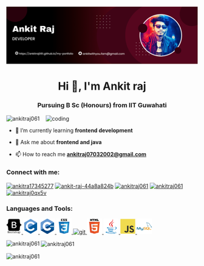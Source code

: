 ![logo](https://github.com/ankitraj061/ankitraj061/blob/main/Black%20and%20Red%20Gradient%20Professional%20LinkedIn%20Banner.png?raw=true)
<h1 align="center">Hi 👋, I'm Ankit raj</h1>
<h3 align="center">Pursuing B Sc (Honours) from IIT Guwahati </h3>
<img src="https://user-images.githubusercontent.com/55389276/140866485-8fb1c876-9a8f-4d6a-98dc-08c4981eaf70.gif" alt="coding" align="right" width="400">

<p align="left"> <img src="https://komarev.com/ghpvc/?username=ankitraj061&label=Profile%20views&color=0e75b6&style=flat" alt="ankitraj061" /> </p>

- 🌱 I’m currently learning **frontend development**

- 💬 Ask me about **frontend and java**

- 📫 How to reach me **ankitraj07032002@gmail.com**

<h3 align="left">Connect with me:</h3>
<p align="left">
<a href="https://twitter.com/ankitra17345277" target="blank"><img align="center" src="https://raw.githubusercontent.com/rahuldkjain/github-profile-readme-generator/master/src/images/icons/Social/twitter.svg" alt="ankitra17345277" height="30" width="40" /></a>
<a href="https://linkedin.com/in/ankit-raj-44a8a824b" target="blank"><img align="center" src="https://raw.githubusercontent.com/rahuldkjain/github-profile-readme-generator/master/src/images/icons/Social/linked-in-alt.svg" alt="ankit-raj-44a8a824b" height="30" width="40" /></a>
<a href="https://instagram.com/ankitraj061" target="blank"><img align="center" src="https://raw.githubusercontent.com/rahuldkjain/github-profile-readme-generator/master/src/images/icons/Social/instagram.svg" alt="ankitraj061" height="30" width="40" /></a>
<a href="https://www.leetcode.com/ankitraj061" target="blank"><img align="center" src="https://raw.githubusercontent.com/rahuldkjain/github-profile-readme-generator/master/src/images/icons/Social/leet-code.svg" alt="ankitraj061" height="30" width="40" /></a>
<a href="https://auth.geeksforgeeks.org/user/ankitraj0qx5v" target="blank"><img align="center" src="https://raw.githubusercontent.com/rahuldkjain/github-profile-readme-generator/master/src/images/icons/Social/geeks-for-geeks.svg" alt="ankitraj0qx5v" height="30" width="40" /></a>
</p>

<h3 align="left">Languages and Tools:</h3>
<p align="left"> <a href="https://getbootstrap.com" target="_blank" rel="noreferrer"> <img src="https://raw.githubusercontent.com/devicons/devicon/master/icons/bootstrap/bootstrap-plain-wordmark.svg" alt="bootstrap" width="40" height="40"/> </a> <a href="https://www.cprogramming.com/" target="_blank" rel="noreferrer"> <img src="https://raw.githubusercontent.com/devicons/devicon/master/icons/c/c-original.svg" alt="c" width="40" height="40"/> </a> <a href="https://www.w3schools.com/cpp/" target="_blank" rel="noreferrer"> <img src="https://raw.githubusercontent.com/devicons/devicon/master/icons/cplusplus/cplusplus-original.svg" alt="cplusplus" width="40" height="40"/> </a> <a href="https://www.w3schools.com/css/" target="_blank" rel="noreferrer"> <img src="https://raw.githubusercontent.com/devicons/devicon/master/icons/css3/css3-original-wordmark.svg" alt="css3" width="40" height="40"/> </a> <a href="https://git-scm.com/" target="_blank" rel="noreferrer"> <img src="https://www.vectorlogo.zone/logos/git-scm/git-scm-icon.svg" alt="git" width="40" height="40"/> </a> <a href="https://www.w3.org/html/" target="_blank" rel="noreferrer"> <img src="https://raw.githubusercontent.com/devicons/devicon/master/icons/html5/html5-original-wordmark.svg" alt="html5" width="40" height="40"/> </a> <a href="https://www.java.com" target="_blank" rel="noreferrer"> <img src="https://raw.githubusercontent.com/devicons/devicon/master/icons/java/java-original.svg" alt="java" width="40" height="40"/> </a> <a href="https://developer.mozilla.org/en-US/docs/Web/JavaScript" target="_blank" rel="noreferrer"> <img src="https://raw.githubusercontent.com/devicons/devicon/master/icons/javascript/javascript-original.svg" alt="javascript" width="40" height="40"/> </a> <a href="https://www.mysql.com/" target="_blank" rel="noreferrer"> <img src="https://raw.githubusercontent.com/devicons/devicon/master/icons/mysql/mysql-original-wordmark.svg" alt="mysql" width="40" height="40"/> </a> </p>

<p><img align="left" src="https://github-readme-stats.vercel.app/api/top-langs?username=ankitraj061&show_icons=true&locale=en&layout=compact" alt="ankitraj061" /></p>

<p>&nbsp;<img align="center" src="https://github-readme-stats.vercel.app/api?username=ankitraj061&show_icons=true&locale=en" alt="ankitraj061" /></p>

<p><img align="center" src="https://github-readme-streak-stats.herokuapp.com/?user=ankitraj061&" alt="ankitraj061" /></p>

